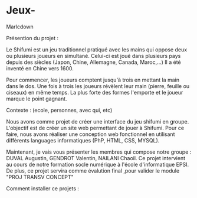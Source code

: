 # Jeux-
Marlcdown

Présention du projet :
 
Le Shifumi est un jeu traditionnel pratiqué avec les mains qui oppose deux ou plusieurs joueurs en simultané. Celui-ci est joué dans plusieurs pays depuis des siècles (Japon, Chine, Allemagne, Canada, Maroc,...) Il a été inventé en Chine vers 1600.

Pour commencer, les joueurs comptent jusqu'à trois en mettant la main dans le dos. Une fois à trois les joueurs révèlent leur main (pierre, feuille ou ciseaux) en même temps. La plus forte des formes l'emporte et le joueur marque le point gagnant.

Contexte : (ecole, personnes, avec qui, etc) 

Nous avons comme projet de créer une interface du jeu shifumi en groupe. L'objectif est de créer un site web permettant de jouer à Shifumi. Pour ce faire, nous avons réaliser une conception web fonctionnel en utilisant diffèrents languages informatiques (PhP, HTML, CSS, MYSQL). 

Maintenant, je vais vous présenter les membres qui compose notre groupe : DUVAL Augustin, GENDROT Valentin, NAILANI Chaoil. Ce projet intervient au cours de notre formation socle numérique à l'école d'informatique EPSI. De plus, ce projet servira comme évalution final ,pour valider le module "PROJ TRANSV CONCEPT"

Comment installer ce projets :

